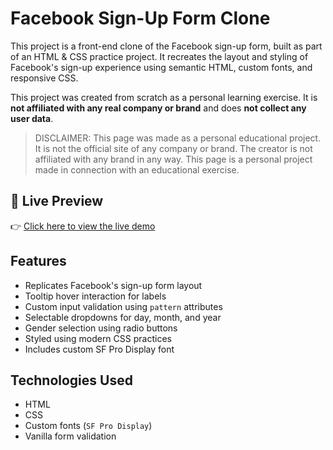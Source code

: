 # Facebook Sign-Up Form Clone

This project is a front-end clone of the Facebook sign-up form, built as part of an HTML & CSS practice project. It recreates the layout and styling of Facebook's sign-up experience using semantic HTML, custom fonts, and responsive CSS.

This project was created from scratch as a personal learning exercise. It is **not affiliated with any real company or brand** and does **not collect any user data**.

> DISCLAIMER: This page was made as a personal educational project. It is not the official site of any company or brand. The creator is not affiliated with any brand in any way. This page is a personal project made in connection with an educational exercise.

## 📸 Live Preview

👉 [Click here to view the live demo](https://raysu929.github.io/facebook-sign-up-form/)

## Features

- Replicates Facebook's sign-up form layout
- Tooltip hover interaction for labels
- Custom input validation using `pattern` attributes
- Selectable dropdowns for day, month, and year
- Gender selection using radio buttons
- Styled using modern CSS practices
- Includes custom SF Pro Display font

## Technologies Used

- HTML
- CSS
- Custom fonts (`SF Pro Display`)
- Vanilla form validation
